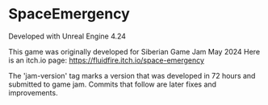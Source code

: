 # SpaceEmergency

Developed with Unreal Engine 4.24

This game was originally developed for Siberian Game Jam May 2024
Here is an itch.io page: https://fluidfire.itch.io/space-emergency

The 'jam-version' tag marks a version that was developed in 72 hours and submitted to game jam. Commits that follow are later fixes and improvements.
